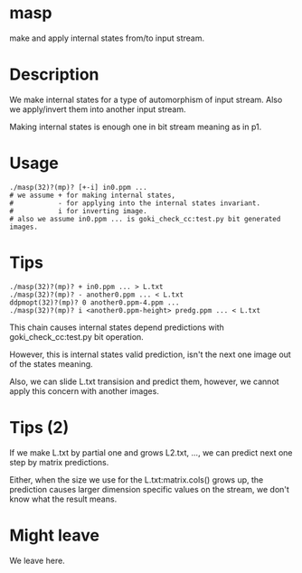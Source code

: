 # masp
make and apply internal states from/to input stream.

# Description
We make internal states for a type of automorphism of input stream.
Also we apply/invert them into another input stream.

Making internal states is enough one in bit stream meaning as in p1.

# Usage
    ./masp(32)?(mp)? [+-i] in0.ppm ...
    # we assume + for making internal states,
    #           - for applying into the internal states invariant.
    #           i for inverting image.
    # also we assume in0.ppm ... is goki_check_cc:test.py bit generated images.

# Tips
    ./masp(32)?(mp)? + in0.ppm ... > L.txt
    ./masp(32)?(mp)? - another0.ppm ... < L.txt
    ddpmopt(32)?(mp)? 0 another0.ppm-4.ppm ...
    ./masp(32)?(mp)? i <another0.ppm-height> predg.ppm ... < L.txt

This chain causes internal states depend predictions with goki_check_cc:test.py bit operation.

However, this is internal states valid prediction, isn't the next one image out of the states meaning.

Also, we can slide L.txt transision and predict them, however, we cannot apply this concern with another images.

# Tips (2)
If we make L.txt by partial one and grows L2.txt, ..., we can predict next one step by matrix predictions.

Either, when the size we use for the L.txt:matrix.cols() grows up, the prediction causes larger dimension specific values on the stream, we don't know what the result means.

# Might leave
We leave here.

